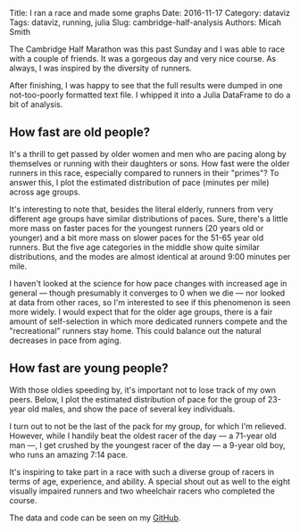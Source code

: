 Title: I ran a race and made some graphs
Date: 2016-11-17
Category: dataviz
Tags: dataviz, running, julia
Slug: cambridge-half-analysis
Authors: Micah Smith

The Cambridge Half Marathon was this past Sunday and I was able to race with a couple of
friends. It was a gorgeous day and very nice course. As always, I was inspired by the
diversity of runners.

After finishing, I was happy to see that the full results were dumped in one not-too-poorly
formatted text file. I whipped it into a Julia DataFrame to do a bit of analysis.

## How fast are old people?

It's a thrill to get passed by older women and men who are pacing along by themselves or
running with their daughters or sons. How fast were the older runners in this race,
especially compared to runners in their "primes"? To answer this, I plot the estimated
distribution of pace (minutes per mile) across age groups.

<object data="{filename}/images/density_age_v2.js.svg" type="image/svg+xml"></object>

It's interesting to note that, besides the literal elderly, runners from very different age
groups have similar distributions of paces. Sure, there's a little more mass on faster paces for the youngest
runners (20 years old or younger) and a bit more mass on slower paces for the 51-65 year
old runners. But the five age categories in the middle show quite similar distributions, and
the modes are almost identical at around 9:00 minutes per mile.

I haven't looked at the science for how pace changes with increased age in general — though
presumably it converges to 0 when we die — nor looked at data from other races, so I'm
interested to see if this phenomenon is seen more widely. I would expect that for the older
age groups, there is a fair amount of self-selection in which more dedicated runners compete
and the "recreational" runners stay home. This could balance out the natural decreases in
pace from aging.

## How fast are young people?

With those oldies speeding by, it's important not to lose track of my own peers. Below, I plot the
estimated distribution of pace for the group of 23-year old males, and show the pace of
several key individuals.

<object data="{filename}/images/density_micah.js.svg" type="image/svg+xml"></object>

I turn out to not be the last of the pack for my group, for which I'm relieved. However,
while I handily beat the oldest racer of the day — a 71-year old man —, I get crushed by
the youngest racer of the day — a 9-year old boy, who runs an amazing 7:14 pace.  

It's inspiring to take part in a race with such a diverse group of racers in terms of age,
experience, and ability. A special shout out as well to the eight visually impaired runners and
two wheelchair racers who completed the course.

The data and code can be seen on my
[GitHub](https://github.com/micahjsmith/cambridge-half-analysis).
